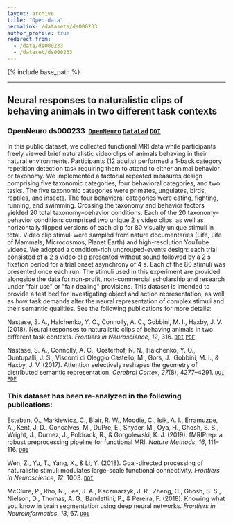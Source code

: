 ```yaml
---
layout: archive
title: "Open data"
permalink: /datasets/ds000233
author_profile: true
redirect from:
  - /data/ds000233
  - /dataset/ds000233
---
```


{% include base_path %}

---

## Neural responses to naturalistic clips of behaving animals in two different task contexts

### OpenNeuro ds000233  [`OpenNeuro`](https://openneuro.org/datasets/ds000233/) [`DataLad`](http://datasets.datalad.org/?dir=/labs/haxby/life) [`DOI`](https://doi.org/10.18112/openneuro.ds000233.v1.0.1)

In this public dataset, we collected functional MRI data while participants freely viewed brief naturalistic video clips of animals behaving in their natural environments. Participants (12 adults) performed a 1-back category repetition detection task requiring them to attend to either animal behavior or taxonomy. We implemented a factorial repeated measures design comprising five taxonomic categories, four behavioral categories, and two tasks. The five taxonomic categories were primates, ungulates, birds, reptiles, and insects. The four behavioral categories were eating, fighting, running, and swimming. Crossing the taxonomy and behavior factors yielded 20 total taxonomy–behavior conditions. Each of the 20 taxonomy–behavior conditions comprised two unique 2 s video clips, as well as horizontally flipped versions of each clip for 80 visually unique stimuli in total. Video clip stimuli were sampled from nature documentaries (Life, Life of Mammals, Microcosmos, Planet Earth) and high-resolution YouTube videos. We adopted a condition-rich ungrouped-events design: each trial consisted of a 2 s video clip presented without sound followed by a 2 s fixation period for a trial onset asynchrony of 4 s. Each of the 80 stimuli was presented once each run. The stimuli used in this experiment are provided alongside the data for non-profit, non-commercial scholarship and research under "fair use" or "fair dealing" provisions.  This dataset is intended to provide a test bed for investigating object and action representation, as well as how task demands alter the neural representation of complex stimuli and their semantic qualities. See the following publications for more details:

Nastase, S. A., Halchenko, Y. O., Connolly, A. C., Gobbini, M. I., Haxby, J. V. (2018). Neural responses to naturalistic clips of behaving animals in two different task contexts. *Frontiers in Neuroscience*, *12*, 316. [`DOI`](https://doi.org/10.3389/fnins.2018.00316) [`PDF`](https://snastase.github.io/files/Nastase_FrontNeurosci_2018.pdf)

Nastase, S. A., Connolly, A. C., Oosterhof, N. N., Halchenko, Y. O., Guntupalli, J. S., Visconti di Oleggio Castello, M., Gors, J., Gobbini, M. I., & Haxby, J. V. (2017). Attention selectively reshapes the geometry of distributed semantic representation. *Cerebral Cortex*, *27*(8), 4277–4291. [`DOI`](https://doi.org/10.1093/cercor/bhx138) [`PDF`](https://snastase.github.io/files/Nastase_CerebCortex_2017.pdf)

### This dataset has been re-analyzed in the following publications:

Esteban, O., Markiewicz, C., Blair, R. W., Moodie, C., Isik, A. I., Erramuzpe, A., Kent, J. D., Goncalves, M., DuPre, E., Snyder, M., Oya, H., Ghosh, S. S., Wright, J., Durnez, J., Poldrack, R., & Gorgolewski, K. J. (2019). fMRIPrep: a robust preprocessing pipeline for functional MRI. _Nature Methods_, _16_, 111–116. [`DOI`](https://doi.org/10.1038/s41592-018-0235-4)

Wen, Z., Yu, T., Yang, X., & Li, Y. (2018). Goal-directed processing of naturalistic stimuli modulates large-scale functional connectivity. *Frontiers in Neuroscience*, *12*, 1003. [`DOI`](https://doi.org/10.3389/fnins.2018.01003)

McClure, P., Rho, N., Lee, J. A., Kaczmarzyk, J. R., Zheng, C., Ghosh, S. S., Nielson, D., Thomas, A. G., Bandettini, P., & Pereira, F. (2018). Knowing what you know in brain segmentation using deep neural networks. *Frontiers in Neuroinformatics*, *13*, 67. [`DOI`](https://doi.org/10.3389/fninf.2019.00067)
